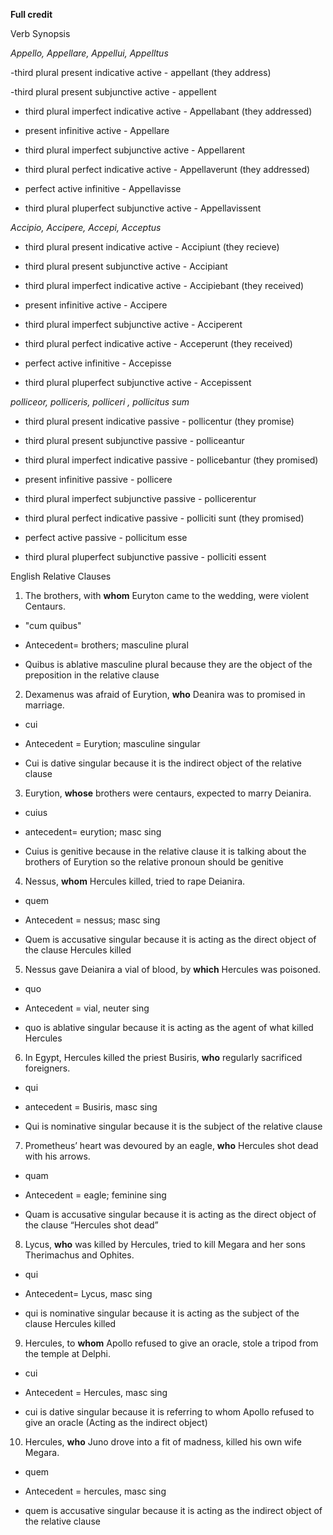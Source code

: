 **Full credit**

Verb Synopsis

*Appello, Appellare, Appellui, Appelltus*

-third plural present indicative active - appellant (they address)

-third plural present subjunctive active - appellent

- third plural imperfect indicative active - Appellabant (they addressed)

- present infinitive active - Appellare

- third plural imperfect subjunctive active - Appellarent

- third plural perfect indicative active - Appellaverunt  (they addressed)

- perfect active infinitive - Appellavisse 

- third plural pluperfect subjunctive active - Appellavissent 

*Accipio, Accipere, Accepi, Acceptus*

- third plural present indicative active - Accipiunt (they recieve)

- third plural present subjunctive active - Accipiant

- third plural imperfect indicative active - Accipiebant (they received)

- present infinitive active - Accipere

- third plural imperfect subjunctive active - Acciperent

- third plural perfect indicative active - Acceperunt (they received)

- perfect active infinitive - Accepisse

- third plural pluperfect subjunctive active - Accepissent

*polliceor, polliceris, polliceri , pollicitus sum*

- third plural present indicative passive - pollicentur (they promise)

- third plural present subjunctive passive - polliceantur

- third plural imperfect indicative passive - pollicebantur (they promised)

- present infinitive passive - pollicere

- third plural imperfect subjunctive passive - pollicerentur

- third plural perfect indicative passive - polliciti sunt (they promised)

- perfect active passive - pollicitum esse

- third plural pluperfect subjunctive passive - polliciti essent







English Relative Clauses 

1. The brothers, with **whom** Euryton came to the wedding, were violent Centaurs.

- "cum quibus"

- Antecedent= brothers; masculine plural

- Quibus is ablative masculine plural because they are the object of the preposition in the relative clause

2. Dexamenus was afraid of Eurytion, **who** Deanira was to promised in marriage. 

- cui
- Antecedent = Eurytion; masculine singular

- Cui is dative singular because it is the indirect object of the relative clause

3. Eurytion, **whose** brothers were centaurs, expected to marry Deianira. 

- cuius
- antecedent= eurytion; masc sing 

- Cuius is genitive because in the relative clause it is talking about the brothers of Eurytion so the relative pronoun should be genitive

4. Nessus, **whom** Hercules killed, tried to rape Deianira.

- quem
- Antecedent = nessus; masc sing 

- Quem is accusative singular because it is acting as the direct object of the clause Hercules killed 

5. Nessus gave Deianira a vial of blood, by **which** Hercules was poisoned. 

- quo
- Antecedent = vial, neuter sing 

- quo is ablative singular because it is acting as the agent of what killed Hercules 

6. In Egypt, Hercules killed the priest Busiris, **who** regularly sacrificed foreigners.

- qui
- antecedent = Busiris, masc sing 

- Qui is nominative singular because it is the subject of the relative clause 

7. Prometheus’ heart was devoured by an eagle, **who** Hercules shot dead with his arrows. 

- quam
- Antecedent = eagle; feminine sing

- Quam is accusative singular because it is acting as the direct object of the clause “Hercules shot dead” 

8. Lycus, **who** was killed by Hercules, tried to kill Megara and her sons Therimachus and Ophites.

- qui
- Antecedent= Lycus, masc sing

- qui is nominative singular because it is acting as the subject of the clause Hercules killed

9. Hercules, to **whom** Apollo refused to give an oracle, stole a tripod from the temple at Delphi. 

- cui
- Antecedent = Hercules, masc sing

- cui is dative singular because it is referring to whom Apollo refused to give an oracle (Acting as the indirect object)

10. Hercules, **who** Juno drove into a fit of madness, killed his own wife Megara. 

- quem
- Antecedent = hercules, masc sing

- quem  is accusative singular because it is acting as the indirect object of the relative clause 
